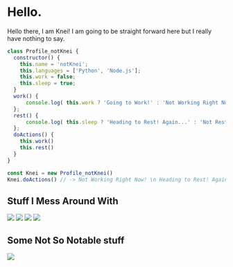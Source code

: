 # Hello.
Hello there, I am Knei! I am going to be straight forward here but I really have nothing to say.
```javascript
class Profile_notKnei {
  constructor() {
    this.name = 'notKnei';
    this.languages = ['Python', 'Node.js'];
    this.work = false;
    this.sleep = true;
  }
  work() {
      console.log( this.work ? 'Going to Work!' : 'Not Working Right Now!' )
  };
  rest() {
      console.log( this.sleep ? 'Heading to Rest! Again...' : 'Not Resting Right Now!' )
  };
  doActions() {
    this.work()
    this.rest()
  }
}

const Knei = new Profile_notKnei()
Knei.doActions() // -> Not Working Right Now! \n Heading to Rest! Again...
```

## Stuff I Mess Around With
<img src="https://img.shields.io/badge/OS-Windows10-informational?style=flat&logo=windows&logoColor=white&color=informational"/> <img src="https://img.shields.io/badge/code-Python3.9-informational?style=flat&logo=python&logoColor=white&color=inactive"/> <img src="https://img.shields.io/badge/code-Node.js-informational?style=flat&logo=node.js&logoColor=white&color=active"/> <img src="https://img.shields.io/badge/code-C++-informational?style=flat&logo=Cplusplus&logoColor=white&color=critical"/>
<!--
## 📈 My Horrible GitHub Statistics and Not So Notable Stuff
<a href="https://github.com/notKnei">
  <img align="center" src="https://github-readme-stats.vercel.app/api/top-langs/?username=notKnei&hide=java,html,tex&title_color=ffffff&text_color=c9cacc&icon_color=2bbc8a&bg_color=1d1f21&langs_count=5"/>
</a>
<a href="https://github.com/notKnei">
  <img align="center" src="https://github-readme-stats.vercel.app/api?username=notKnei&show_icons=true&line_height=27&count_private=false&title_color=ffffff&text_color=c9cacc&icon_color=2bbc8a&bg_color=1d1f21" alt="Martin's GitHub Stats" />
</a>
-->
## Some Not So Notable stuff
<a href="https://github.com/notKnei/quickChatReply">
  <img align="center" src="https://github-readme-stats.vercel.app/api/pin/?username=notKnei&repo=quickChatReply&title_color=ffffff&text_color=c9cacc&icon_color=2bbc8a&bg_color=1d1f21"/>
</a>
